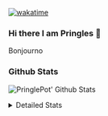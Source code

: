 [![wakatime](https://wakatime.com/badge/user/abd317df-612e-44b4-8787-15db7b574b2f.svg)](https://wakatime.com/@abd317df-612e-44b4-8787-15db7b574b2f)
### Hi there I am Pringles 👋

Bonjourno

### Github Stats
![PringlePot' Github Stats](https://github-readme-stats.vercel.app/api?username=PringlePot&show_icons=true&theme=dark&count_private=true)

<details>
  <summary>Detailed Stats</summary>
    
<!--START_SECTION:waka-->
![Code Time](http://img.shields.io/badge/Code%20Time-517%20hrs%205%20mins-blue)

![Profile Views](http://img.shields.io/badge/Profile%20Views-3-blue)

![Lines of code](https://img.shields.io/badge/From%20Hello%20World%20I%27ve%20Written-139%20Thousand%20lines%20of%20code-blue)

**🐱 My GitHub Data** 

> 🏆 329 Contributions in the Year 2022
 > 
> 📦 91.1 kB Used in GitHub's Storage 
 > 
> 🚫 Not Opted to Hire
 > 
> 📜 11 Public Repositories 
 > 
> 🔑 12 Private Repositories  
 > 
**I'm an Early 🐤** 

```text
🌞 Morning    148 commits    ████░░░░░░░░░░░░░░░░░░░░░   16.57% 
🌆 Daytime    358 commits    ██████████░░░░░░░░░░░░░░░   40.09% 
🌃 Evening    387 commits    ██████████░░░░░░░░░░░░░░░   43.34% 
🌙 Night      0 commits      ░░░░░░░░░░░░░░░░░░░░░░░░░   0.0%

```
📅 **I'm Most Productive on Sunday** 

```text
Monday       178 commits    █████░░░░░░░░░░░░░░░░░░░░   19.93% 
Tuesday      75 commits     ██░░░░░░░░░░░░░░░░░░░░░░░   8.4% 
Wednesday    92 commits     ██░░░░░░░░░░░░░░░░░░░░░░░   10.3% 
Thursday     130 commits    ███░░░░░░░░░░░░░░░░░░░░░░   14.56% 
Friday       76 commits     ██░░░░░░░░░░░░░░░░░░░░░░░   8.51% 
Saturday     149 commits    ████░░░░░░░░░░░░░░░░░░░░░   16.69% 
Sunday       193 commits    █████░░░░░░░░░░░░░░░░░░░░   21.61%

```


📊 **This Week I Spent My Time On** 

```text
⌚︎ Time Zone: Europe/Amsterdam

💬 Programming Languages: 
Go                       4 hrs 2 mins        ████████████████░░░░░░░░░   65.51% 
TypeScript               1 hr 38 mins        ██████░░░░░░░░░░░░░░░░░░░   26.6% 
JavaScript               8 mins              ░░░░░░░░░░░░░░░░░░░░░░░░░   2.39% 
JSON                     8 mins              ░░░░░░░░░░░░░░░░░░░░░░░░░   2.3% 
CSS                      4 mins              ░░░░░░░░░░░░░░░░░░░░░░░░░   1.18%

🔥 Editors: 
GoLand                   4 hrs 4 mins        ████████████████░░░░░░░░░   66.07% 
WebStorm                 2 hrs 5 mins        ████████░░░░░░░░░░░░░░░░░   33.93%

🐱‍💻 Projects: 
Backend                  4 hrs 4 mins        ████████████████░░░░░░░░░   66.07% 
Frontend                 1 hr 45 mins        ███████░░░░░░░░░░░░░░░░░░   28.6% 
editor                   14 mins             █░░░░░░░░░░░░░░░░░░░░░░░░   4.02% 
rest_api                 4 mins              ░░░░░░░░░░░░░░░░░░░░░░░░░   1.29% 
Phoenix                  0 secs              ░░░░░░░░░░░░░░░░░░░░░░░░░   0.02%

💻 Operating System: 
Windows                  6 hrs 9 mins        █████████████████████████   100.0%

```

**I Mostly Code in Java** 

```text
Java                     9 repos             ███████████░░░░░░░░░░░░░░   47.37% 
JavaScript               2 repos             ██░░░░░░░░░░░░░░░░░░░░░░░   10.53% 
TypeScript               2 repos             ██░░░░░░░░░░░░░░░░░░░░░░░   10.53% 
HTML                     2 repos             ██░░░░░░░░░░░░░░░░░░░░░░░   10.53% 
Python                   1 repo              █░░░░░░░░░░░░░░░░░░░░░░░░   5.26%

```


**Timeline**

![Chart not found](https://raw.githubusercontent.com/PringlePot/PringlePot/main/charts/bar_graph.png) 


 Last Updated on 19/05/2022 01:14:40 UTC
<!--END_SECTION:waka-->

</details>
